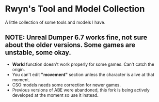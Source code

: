 # Rwyn's Tool and Model Collection
A little collection of some tools and models I have.

## **NOTE:** Unreal Dumper 6.7 works fine, not sure about the older versions. Some games are unstable, some okay.
* **World** function doesn't work properly for some games. Can't catch the origin.
* You can't edit **"movement"** section unless the character is alive at that moment.
* CSO models needs some correction for newer games.
* Previous versions of ABE were abandoned, this fork is being actively developed at the moment so use it instead.
